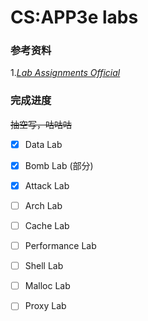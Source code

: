 # CS:APP3e labs

### 参考资料

1.[_Lab Assignments Official_](http://csapp.cs.cmu.edu/3e/labs.html)



### 完成进度

~~抽空写，咕咕咕~~

- [x] Data Lab 

- [x] Bomb Lab (部分)
- [x] Attack Lab
- [ ] Arch Lab
- [ ] Cache Lab
- [ ] Performance Lab
- [ ] Shell Lab
- [ ] Malloc Lab
- [ ] Proxy Lab